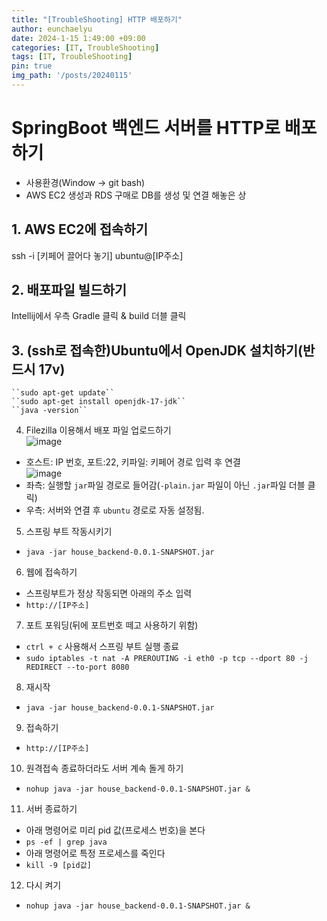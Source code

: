 ```yaml
---
title: "[TroubleShooting] HTTP 배포하기"
author: eunchaelyu 
date: 2024-1-15 1:49:00 +09:00
categories: [IT, TroubleShooting]
tags: [IT, TroubleShooting]
pin: true
img_path: '/posts/20240115'
---
```



# SpringBoot 백엔드 서버를 HTTP로 배포하기    

- 사용환경(Window -> git bash)  
- AWS EC2 생성과 RDS 구매로 DB를 생성 및 연결 해놓은 상

## 1. AWS EC2에 접속하기    
  ssh -i [키페어 끌어다 놓기] ubuntu@[IP주소]    
  
## 2. 배포파일 빌드하기     
  Intellij에서 우측 Gradle 클릭 & build 더블 클릭     

## 3. (ssh로 접속한)Ubuntu에서 OpenJDK 설치하기(반드시 17v)    
    ``sudo apt-get update``    
    ``sudo apt-get install openjdk-17-jdk``    
    ``java -version``    

4. Filezilla 이용해서 배포 파일 업로드하기    
  ![image](https://github.com/eunchaelyu/eunchaelyu.github.io/assets/119996957/dd43644f-4732-4fe0-ba98-86873bdd0abd)        
  - 호스트: IP 번호, 포트:22, 키파일: 키페어 경로 입력 후 연결      
  ![image](https://github.com/eunchaelyu/eunchaelyu.github.io/assets/119996957/96cc863f-a04c-49ec-962e-7aa1c6b18c4c)    
  - 좌측: 실행할 ``jar``파일 경로로 들어감(``-plain.jar`` 파일이 아닌 ``.jar``파일 더블 클릭)    
  - 우측: 서버와 연결 후 ``ubuntu`` 경로로 자동 설정됨.      

5. 스프링 부트 작동시키기
  - ``java -jar house_backend-0.0.1-SNAPSHOT.jar``

6. 웹에 접속하기
  - 스프링부트가 정상 작동되면 아래의 주소 입력
  - ``http://[IP주소]``

7. 포트 포워딩(뒤에 포트번호 떼고 사용하기 위함)
  - ``ctrl + c`` 사용해서 스프링 부트 실행 종료     
  - ``sudo iptables -t nat -A PREROUTING -i eth0 -p tcp --dport 80 -j REDIRECT --to-port 8080``

8. 재시작
  - ``java -jar house_backend-0.0.1-SNAPSHOT.jar``
9. 접속하기 
  - ``http://[IP주소]``
10. 원격접속 종료하더라도 서버 계속 돌게 하기
  - ``nohup java -jar house_backend-0.0.1-SNAPSHOT.jar &``
11. 서버 종료하기
  - 아래 명령어로 미리 pid 값(프로세스 번호)을 본다
  - ``ps -ef | grep java``
  - 아래 명령어로 특정 프로세스를 죽인다
  - ``kill -9 [pid값]``
12. 다시 켜기 
  - ``nohup java -jar house_backend-0.0.1-SNAPSHOT.jar &``

